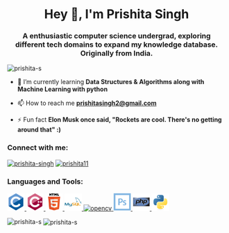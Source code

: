 <h1 align="center">Hey 👋, I'm Prishita Singh</h1>
<h3 align="center">A enthusiastic computer science undergrad, exploring different tech domains to expand my knowledge database. Originally from India.</h3>

<p align="left"> <img src="https://komarev.com/ghpvc/?username=prishita-s&label=Profile%20views&color=0e75b6&style=flat" alt="prishita-s" /> </p>

- 🌱 I’m currently learning **Data Structures & Algorithms along with Machine Learning with python**

- 📫 How to reach me **prishitasingh2@gmail.com**

- ⚡ Fun fact **Elon Musk once said, "Rockets are cool. There's no getting around that" :)**

<h3 align="left">Connect with me:</h3>
<p align="left">
<a href="https://linkedin.com/in/prishita-singh" target="blank"><img align="center" src="https://raw.githubusercontent.com/rahuldkjain/github-profile-readme-generator/master/src/images/icons/Social/linked-in-alt.svg" alt="prishita-singh" height="30" width="40" /></a>
<a href="https://www.leetcode.com/prishita11" target="blank"><img align="center" src="https://raw.githubusercontent.com/rahuldkjain/github-profile-readme-generator/master/src/images/icons/Social/leet-code.svg" alt="prishita11" height="30" width="40" /></a>
</p>

<h3 align="left">Languages and Tools:</h3>
<p align="left"> <a href="https://www.cprogramming.com/" target="_blank"> <img src="https://raw.githubusercontent.com/devicons/devicon/master/icons/c/c-original.svg" alt="c" width="40" height="40"/> </a> <a href="https://www.w3schools.com/cpp/" target="_blank"> <img src="https://raw.githubusercontent.com/devicons/devicon/master/icons/cplusplus/cplusplus-original.svg" alt="cplusplus" width="40" height="40"/> </a> <a href="https://www.w3.org/html/" target="_blank"> <img src="https://raw.githubusercontent.com/devicons/devicon/master/icons/html5/html5-original-wordmark.svg" alt="html5" width="40" height="40"/> </a> <a href="https://www.mysql.com/" target="_blank"> <img src="https://raw.githubusercontent.com/devicons/devicon/master/icons/mysql/mysql-original-wordmark.svg" alt="mysql" width="40" height="40"/> </a> <a href="https://opencv.org/" target="_blank"> <img src="https://www.vectorlogo.zone/logos/opencv/opencv-icon.svg" alt="opencv" width="40" height="40"/> </a> <a href="https://www.photoshop.com/en" target="_blank"> <img src="https://raw.githubusercontent.com/devicons/devicon/master/icons/photoshop/photoshop-line.svg" alt="photoshop" width="40" height="40"/> </a> <a href="https://www.php.net" target="_blank"> <img src="https://raw.githubusercontent.com/devicons/devicon/master/icons/php/php-original.svg" alt="php" width="40" height="40"/> </a> <a href="https://www.python.org" target="_blank"> <img src="https://raw.githubusercontent.com/devicons/devicon/master/icons/python/python-original.svg" alt="python" width="40" height="40"/> </a> </p>

<p><img align="left" src="https://github-readme-stats.vercel.app/api/top-langs?username=prishita-s&show_icons=true&locale=en&layout=compact" alt="prishita-s" /></p>

<p>&nbsp;<img align="center" src="https://github-readme-stats.vercel.app/api?username=prishita-s&show_icons=true&locale=en" alt="prishita-s" /></p>

